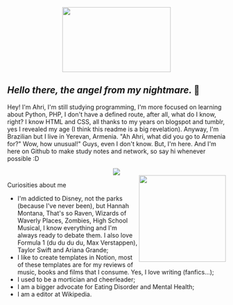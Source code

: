 <div align="center"> 
        <img src="https://64.media.tumblr.com/0dd81b9a7b76beddbbb5e087f477e95a/1feca0a58eadf7b6-46/s640x960/4b0aab6005389215c09feb3a2085583ff0c262a2.gifv" height="150px" width="250px">
</div>

## <i> Hello there, the angel from my nightmare. </i> 🎀

Hey! I'm Ahri, I'm still studying programming, I'm more focused on learning about Python, PHP, I don't have a defined route, after all, what do I know, right? I know HTML and CSS, all thanks to my years on blogspot and tumblr, yes I revealed my age (I think this readme is a big revelation). Anyway, I'm Brazilian but I live in Yerevan, Armenia. "Ah Ahri, what did you go to Armenia for?" Wow, how unusual!" Guys, even I don't know. But, I'm here. And I'm here on Github to make study notes and network, so say hi whenever possible :D
<div align="center"> 
        <img src="https://64.media.tumblr.com/402e3b83a83281fa897254d3f3f1da72/0488966c5593f558-33/s400x600/cebc36b6de87b909708c8b623889cf5756b69786.gifv">
</div>

<img src="https://64.media.tumblr.com/d60fadcfe864b759ecb7e3515b76708d/86e0af929049fb42-2e/s400x600/9af7fb8e451bffaff5568585e04baca394465825.gifv" height="200em" align="right">
<p align="justify">
Curiosities about me

* I'm addicted to Disney, not the parks (because I've never been), but Hannah Montana, That's so Raven, Wizards of Waverly Places, Zombies, High School Musical, I know everything and I'm always ready to debate them. I also love Formula 1 (du du du du, Max Verstappen), Taylor Swift and Ariana Grande;
* I like to create templates in Notion, most of these templates are for my reviews of music, books and films that I consume. Yes, I love writing (fanfics...);
* I used to be a mortician and cheerleader;
* I am a bigger advocate for Eating Disorder and Mental Health;
* I am a editor at Wikipedia.
<br>
</p>
